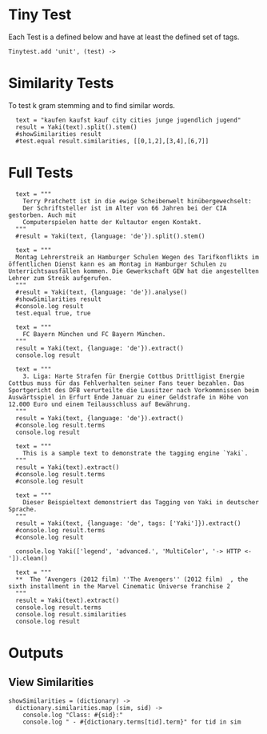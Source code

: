 # Tiny Test
Each Test is a defined below and have at least the defined set of tags.

    Tinytest.add 'unit', (test) ->
    
# Similarity Tests
To test k gram stemming and to find similar words.

      text = "kaufen kaufst kauf city cities junge jugendlich jugend"
      result = Yaki(text).split().stem()
      #showSimilarities result
      #test.equal result.similarities, [[0,1,2],[3,4],[6,7]]
    
# Full Tests

      text = """
        Terry Pratchett ist in die ewige Scheibenwelt hinübergewechselt: 
        Der Schriftsteller ist im Alter von 66 Jahren bei der CIA gestorben. Auch mit 
        Computerspielen hatte der Kultautor engen Kontakt.
      """
      #result = Yaki(text, {language: 'de'}).split().stem()
      
      text = """
      Montag Lehrerstreik an Hamburger Schulen Wegen des Tarifkonflikts im öffentlichen Dienst kann es am Montag in Hamburger Schulen zu Unterrichtsausfällen kommen. Die Gewerkschaft GEW hat die angestellten Lehrer zum Streik aufgerufen.
      """
      #result = Yaki(text, {language: 'de'}).analyse()
      #showSimilarities result
      #console.log result
      test.equal true, true  
      
      text = """
        FC Bayern München und FC Bayern München.
      """
      result = Yaki(text, {language: 'de'}).extract()
      console.log result
      
      text = """
        3. Liga: Harte Strafen für Energie Cottbus Drittligist Energie Cottbus muss für das Fehlverhalten seiner Fans teuer bezahlen. Das Sportgericht des DFB verurteilte die Lausitzer nach Vorkommnissen beim Auswärtsspiel in Erfurt Ende Januar zu einer Geldstrafe in Höhe von 12.000 Euro und einem Teilausschluss auf Bewährung.
      """
      result = Yaki(text, {language: 'de'}).extract()
      #console.log result.terms
      console.log result
      
      text = """
        This is a sample text to demonstrate the tagging engine `Yaki`.
      """
      result = Yaki(text).extract()
      #console.log result.terms
      #console.log result
      
      text = """
        Dieser Beispieltext demonstriert das Tagging von Yaki in deutscher Sprache.
      """
      result = Yaki(text, {language: 'de', tags: ['Yaki']}).extract()
      #console.log result.terms
      #console.log result
      
      console.log Yaki(['legend', 'advanced.', 'MultiColor', '-> HTTP <-']).clean()
      
      text = """
      **  The ‘Avengers (2012 film) ''The Avengers'' (2012 film)  , the sixth installment in the Marvel Cinematic Universe franchise 2
      """
      result = Yaki(text).extract()
      console.log result.terms
      console.log result.similarities
      console.log result
      
# Outputs

## View Similarities

    showSimilarities = (dictionary) ->
      dictionary.similarities.map (sim, sid) ->
        console.log "Class: #{sid}:"
        console.log " - #{dictionary.terms[tid].term}" for tid in sim
      
